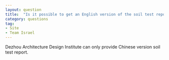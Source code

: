 ```yaml
---
layout: question
title:  "Is it possible to get an English version of the soil test report?"
category: questions
tag:
- Site
- Team Israel
---
```


Dezhou Architecture Design Institute can only provide Chinese version soil test report.